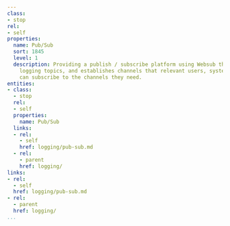 ```yaml
---
class:
- stop
rel:
- self
properties:
  name: Pub/Sub
  sort: 1845
  level: 1
  description: Providing a publish / subscribe platform using Websub that identifying
    logging topics, and establishes channels that relevant users, systems, and applications
    can subscribe to the channels they need.
entities:
- class:
  - stop
  rel:
  - self
  properties:
    name: Pub/Sub
  links:
  - rel:
    - self
    href: logging/pub-sub.md
  - rel:
    - parent
    href: logging/
links:
- rel:
  - self
  href: logging/pub-sub.md
- rel:
  - parent
  href: logging/
...
```

